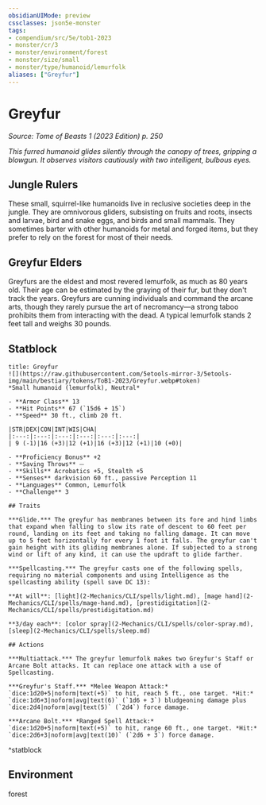 ```yaml
---
obsidianUIMode: preview
cssclasses: json5e-monster
tags:
- compendium/src/5e/tob1-2023
- monster/cr/3
- monster/environment/forest
- monster/size/small
- monster/type/humanoid/lemurfolk
aliases: ["Greyfur"]
---
```

# Greyfur
*Source: Tome of Beasts 1 (2023 Edition) p. 250*  

*This furred humanoid glides silently through the canopy of trees, gripping a blowgun. It observes visitors cautiously with two intelligent, bulbous eyes.*

## Jungle Rulers

These small, squirrel-like humanoids live in reclusive societies deep in the jungle. They are omnivorous gliders, subsisting on fruits and roots, insects and larvae, bird and snake eggs, and birds and small mammals. They sometimes barter with other humanoids for metal and forged items, but they prefer to rely on the forest for most of their needs.

## Greyfur Elders

Greyfurs are the eldest and most revered lemurfolk, as much as 80 years old. Their age can be estimated by the graying of their fur, but they don't track the years. Greyfurs are cunning individuals and command the arcane arts, though they rarely pursue the art of necromancy—a strong taboo prohibits them from interacting with the dead. A typical lemurfolk stands 2 feet tall and weighs 30 pounds.

## Statblock

```ad-statblock
title: Greyfur
![](https://raw.githubusercontent.com/5etools-mirror-3/5etools-img/main/bestiary/tokens/ToB1-2023/Greyfur.webp#token)
*Small humanoid (lemurfolk), Neutral*

- **Armor Class** 13
- **Hit Points** 67 (`15d6 + 15`)
- **Speed** 30 ft., climb 20 ft.

|STR|DEX|CON|INT|WIS|CHA|
|:---:|:---:|:---:|:---:|:---:|:---:|
| 9 (-1)|16 (+3)|12 (+1)|16 (+3)|12 (+1)|10 (+0)|

- **Proficiency Bonus** +2
- **Saving Throws** ⏤
- **Skills** Acrobatics +5, Stealth +5
- **Senses** darkvision 60 ft., passive Perception 11
- **Languages** Common, Lemurfolk
- **Challenge** 3

## Traits

***Glide.*** The greyfur has membranes between its fore and hind limbs that expand when falling to slow its rate of descent to 60 feet per round, landing on its feet and taking no falling damage. It can move up to 5 feet horizontally for every 1 foot it falls. The greyfur can't gain height with its gliding membranes alone. If subjected to a strong wind or lift of any kind, it can use the updraft to glide farther.

***Spellcasting.*** The greyfur casts one of the following spells, requiring no material components and using Intelligence as the spellcasting ability (spell save DC 13):

**At will**: [light](2-Mechanics/CLI/spells/light.md), [mage hand](2-Mechanics/CLI/spells/mage-hand.md), [prestidigitation](2-Mechanics/CLI/spells/prestidigitation.md)

**3/day each**: [color spray](2-Mechanics/CLI/spells/color-spray.md), [sleep](2-Mechanics/CLI/spells/sleep.md)

## Actions

***Multiattack.*** The greyfur lemurfolk makes two Greyfur's Staff or Arcane Bolt attacks. It can replace one attack with a use of Spellcasting.

***Greyfur's Staff.*** *Melee Weapon Attack:* `dice:1d20+5|noform|text(+5)` to hit, reach 5 ft., one target. *Hit:* `dice:1d6+3|noform|avg|text(6)` (`1d6 + 3`) bludgeoning damage plus `dice:2d4|noform|avg|text(5)` (`2d4`) force damage.

***Arcane Bolt.*** *Ranged Spell Attack:* `dice:1d20+5|noform|text(+5)` to hit, range 60 ft., one target. *Hit:* `dice:2d6+3|noform|avg|text(10)` (`2d6 + 3`) force damage.
```
^statblock

## Environment

forest